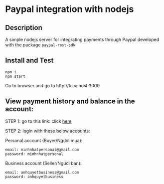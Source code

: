 # Paypal integration with nodejs

## Description

A simple nodejs server for integrating payments through Paypal developed with the package `paypal-rest-sdk`

## Install and Test

```
npm i
npm start
```

Go to browser and go to http://localhost:3000

## View payment history and balance in the account:

STEP 1: go to this link: click [here](https://sandbox.paypal.com/mep/dashboard)

STEP 2: login with these below accounts:

Personal account (Buyer/Người mua):

```
email: minhnhatpersonal@gmail.com
password: minhnhatpersonal
```

Business account (Seller/Người bán):

```
email: anhquyetbusiness@gmail.com
password: anhquyetbusiness
```
